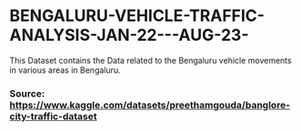 # BENGALURU-VEHICLE-TRAFFIC-ANALYSIS-JAN-22---AUG-23-

This Dataset contains the Data related to the Bengaluru vehicle movements in various areas in Bengaluru.

### Source: https://www.kaggle.com/datasets/preethamgouda/banglore-city-traffic-dataset
